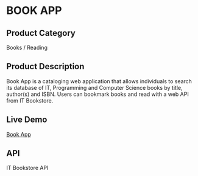 # BOOK APP 

## Product Category    
Books / Reading

## Product Description 
Book App is a cataloging web application that allows individuals to search its database of IT, Programming and Computer Science books by title, author(s) and ISBN. Users can bookmark books and read with a web API from IT Bookstore.

## Live Demo
[Book App](https://thebookapp.netlify.app/)

## API 
IT Bookstore API
